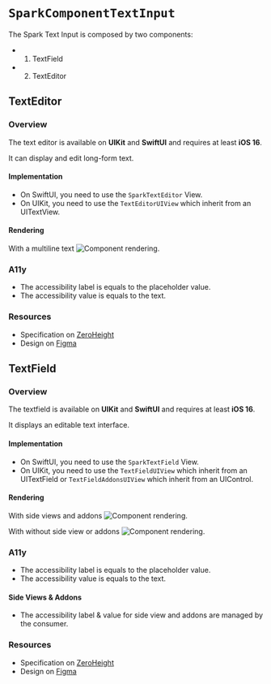 # ``SparkComponentTextInput``

The Spark Text Input is composed by two components:
- 1. TextField
- 2. TextEditor

## TextEditor

### Overview

The text editor is available on **UIKit** and **SwiftUI** and requires at least **iOS 16**.

It can display and edit long-form text.

#### Implementation

- On SwiftUI, you need to use the ``SparkTextEditor`` View.
- On UIKit, you need to use the ``TextEditorUIView`` which inherit from an UITextView.

#### Rendering

With a multiline text
![Component rendering.](texteditor.png)

### A11y

- The accessibility label is equals to the placeholder value. 
- The accessibility value is equals to the text.

### Resources

- Specification on [ZeroHeight](https://zeroheight.com/1186e1705/p/365c2e-text-area--text-view)
- Design on [Figma](https://www.figma.com/design/0QchRdipAVuvVoDfTjLrgQ/Spark-Component-Specs?node-id=3661-22748)

## TextField

### Overview

The textfield is available on **UIKit** and **SwiftUI** and requires at least **iOS 16**.

It displays an editable text interface.

#### Implementation

- On SwiftUI, you need to use the ``SparkTextField`` View.
- On UIKit, you need to use the ``TextFieldUIView`` which inherit from an UITextField or ``TextFieldAddonsUIView`` which inherit from an UIControl.

#### Rendering

With side views and addons
![Component rendering.](textfield.png)

With without side view or addons
![Component rendering.](textfield-without-addons.png)

### A11y

- The accessibility label is equals to the placeholder value. 
- The accessibility value is equals to the text.

#### Side Views & Addons

- The accessibility label & value for side view and addons are managed by the consumer.

### Resources

- Specification on [ZeroHeight](https://zeroheight.com/1186e1705/p/773c60-input--text-field)
- Design on [Figma](https://www.figma.com/design/0QchRdipAVuvVoDfTjLrgQ/Spark-Component-Specs?node-id=267-8336)
